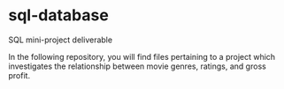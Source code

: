 # sql-database
SQL mini-project deliverable

In the following repository, you will find files pertaining to a project which investigates the relationship between movie genres, ratings, and gross profit.
